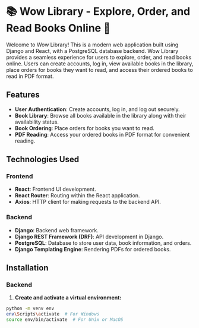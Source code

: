 # 📚 Wow Library - Explore, Order, and Read Books Online 🚀

Welcome to Wow Library! This is a modern web application built using Django and React, with a PostgreSQL database backend. Wow Library provides a seamless experience for users to explore, order, and read books online. Users can create accounts, log in, view available books in the library, place orders for books they want to read, and access their ordered books to read in PDF format.

## Features

- **User Authentication**: Create accounts, log in, and log out securely.
- **Book Library**: Browse all books available in the library along with their availability status.
- **Book Ordering**: Place orders for books you want to read.
- **PDF Reading**: Access your ordered books in PDF format for convenient reading.

## Technologies Used

### Frontend

- **React**: Frontend UI development.
- **React Router**: Routing within the React application.
- **Axios**: HTTP client for making requests to the backend API.

### Backend

- **Django**: Backend web framework.
- **Django REST Framework (DRF)**: API development in Django.
- **PostgreSQL**: Database to store user data, book information, and orders.
- **Django Templating Engine**: Rendering PDFs for ordered books.

## Installation

### Backend

1. **Create and activate a virtual environment:**

```bash
python -m venv env
env\Scripts\activate  # For Windows
source env/bin/activate  # For Unix or MacOS

